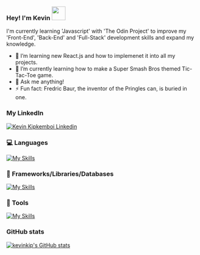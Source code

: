 ### Hey! I'm Kevin <img src="https://user-images.githubusercontent.com/1303154/88677602-1635ba80-d120-11ea-84d8-d263ba5fc3c0.gif" width="36px" height="36px" />

I'm currently learning 'Javascript' with 'The Odin Project' to improve my 'Front-End', 'Back-End' and 'Full-Stack' development skills and expand my knowledge.

- 🌱 I’m learning new React.js and how to implemenet it into all my projects.
- 🌱 I’m currently learning how to make a Super Smash Bros themed Tic-Tac-Toe game.
- 💬 Ask me anything!
- ⚡ Fun fact: Fredric Baur, the inventor of the Pringles can, is buried in one.

### My LinkedIn
[![Kevin Kipkemboi Linkedin](https://skillicons.dev/icons?i=linkedin)](https://www.linkedin.com/in/callhimkev/)

### 💻 Languages
[![My Skills](https://skillicons.dev/icons?i=html,css,js,ts)](https://skillicons.dev)

### 🧰 Frameworks/Libraries/Databases
[![My Skills](https://skillicons.dev/icons?i=react,nodejs,express,mongodb,nextjs,angular,jquery)](https://skillicons.dev)

### 🔧 Tools
[![My Skills](https://skillicons.dev/icons?i=git,webpack)](https://skillicons.dev)

### GitHub stats
[![kevinkip's GitHub stats](https://github-readme-stats.vercel.app/api?username=kevinkip)](https://github.com/kevinkip/github-readme-stats)
